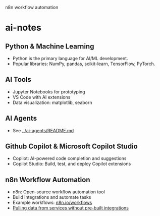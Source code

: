 n8n workflow automation
# ai-notes

## Python & Machine Learning
- Python is the primary language for AI/ML development.
- Popular libraries: NumPy, pandas, scikit-learn, TensorFlow, PyTorch.

## AI Tools
- Jupyter Notebooks for prototyping
- VS Code with AI extensions
- Data visualization: matplotlib, seaborn

## AI Agents
- See [../ai-agents/README.md](../ai-agents/README.md)

## Github Copilot & Microsoft Copilot Studio
- Copilot: AI-powered code completion and suggestions
- Copilot Studio: Build, test, and deploy Copilot extensions

## n8n Workflow Automation
- n8n: Open-source workflow automation tool
- Build integrations and automate tasks
- Example workflows: [n8n.io/workflows](https://n8n.io/workflows/)
- [Pulling data from services without pre-built integrations](https://n8n.io/workflows/1748-pulling-data-from-services-that-n8n-doesnt-have-a-pre-built-integration-for/)
